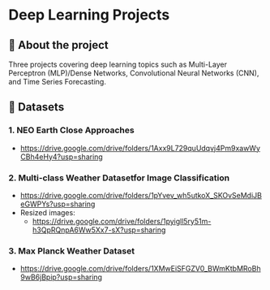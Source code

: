 # Deep Learning Projects

## 📝 About the project 
Three projects covering deep learning topics such as Multi-Layer Perceptron (MLP)/Dense Networks, Convolutional Neural Networks (CNN), and Time Series Forecasting.

## 💾 Datasets
### 1. NEO Earth Close Approaches 
- https://drive.google.com/drive/folders/1Axx9L729quUdqvj4Pm9xawWyCBh4eHy4?usp=sharing
### 2. Multi-class Weather Datasetfor Image Classification
- https://drive.google.com/drive/folders/1pYvev_wh5utkoX_SKOvSeMdiJBeGWPYs?usp=sharing
- Resized images: 
  - https://drive.google.com/drive/folders/1pyigll5ry51m-h3QpRQnpA6Ww5Xx7-sX?usp=sharing
### 3. Max Planck Weather Dataset
- https://drive.google.com/drive/folders/1XMwEiSFGZV0_BWmKtbMRoBh9wB6jBpip?usp=sharing
